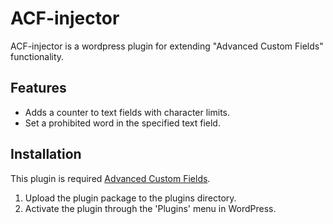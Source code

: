 # ACF-injector

ACF-injector is a wordpress plugin for extending "Advanced Custom Fields" functionality.

## Features

* Adds a counter to text fields with character limits.
* Set a prohibited word in the specified text field.

## Installation

This plugin is required [Advanced Custom Fields](https://wordpress.org/plugins/advanced-custom-fields/).

1. Upload the plugin package to the plugins directory.
2. Activate the plugin through the 'Plugins' menu in WordPress.
